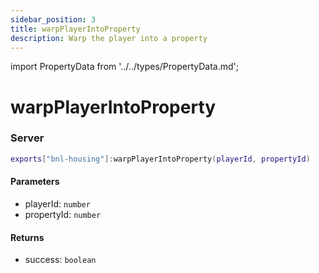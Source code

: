 ```yaml
---
sidebar_position: 3
title: warpPlayerIntoProperty
description: Warp the player into a property
---
```


import PropertyData from '../../types/PropertyData.md';

# warpPlayerIntoProperty

### Server

```lua
exports["bnl-housing"]:warpPlayerIntoProperty(playerId, propertyId)
```

#### Parameters

- playerId: `number`
- propertyId: `number`

#### Returns

- success: `boolean`
